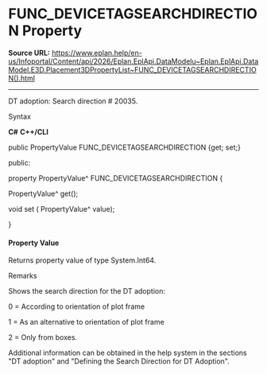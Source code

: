 # FUNC_DEVICETAGSEARCHDIRECTION Property

**Source URL:** https://www.eplan.help/en-us/Infoportal/Content/api/2026/Eplan.EplApi.DataModelu~Eplan.EplApi.DataModel.E3D.Placement3DPropertyList~FUNC_DEVICETAGSEARCHDIRECTION().html

---

DT adoption: Search direction # 20035.

Syntax

**C#**
**C++/CLI**


public PropertyValue FUNC_DEVICETAGSEARCHDIRECTION {get; set;}

public:

property PropertyValue^ FUNC_DEVICETAGSEARCHDIRECTION {

   PropertyValue^ get();

   void set (    PropertyValue^ value);

}


#### Property Value

Returns property value of type System.Int64.

Remarks

Shows the search direction for the DT adoption:

0 = According to orientation of plot frame

1 = As an alternative to orientation of plot frame

2 = Only from boxes.

Additional information can be obtained in the help system in the sections "DT adoption" and "Defining the Search Direction for DT Adoption".
